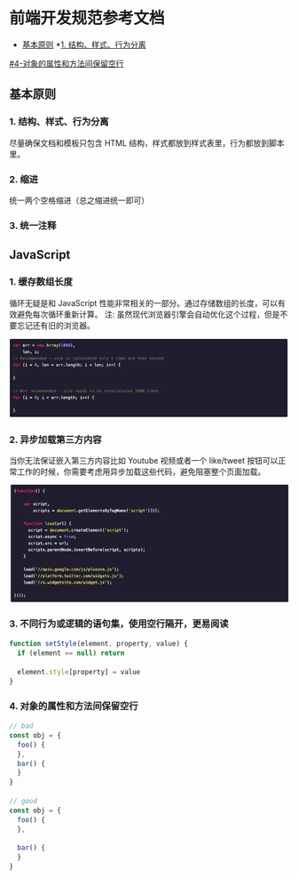 # 前端开发规范参考文档
* [基本原则](#基本原则)
*[1. 结构、样式、行为分离](#1-结构、样式、行为分离)

[#4-对象的属性和方法间保留空行](#4-对象的属性和方法间保留空行)
## 基本原则
### 1. 结构、样式、行为分离
尽量确保文档和模板只包含 HTML 结构，样式都放到样式表里，行为都放到脚本里。
### 2. 缩进
统一两个空格缩进（总之缩进统一即可）
### 3. 统一注释

## JavaScript
### 1. 缓存数组长度
循环无疑是和 JavaScript 性能非常相关的一部分。通过存储数组的长度，可以有效避免每次循环重新计算。
注: 虽然现代浏览器引擎会自动优化这个过程，但是不要忘记还有旧的浏览器。

![alt](./imgs/栗子.png)

### 2. 异步加载第三方内容
当你无法保证嵌入第三方内容比如 Youtube 视频或者一个 like/tweet 按钮可以正常工作的时候，你需要考虑用异步加载这些代码，避免阻塞整个页面加载。

![alt](./imgs/async.png)

### 3. 不同行为或逻辑的语句集，使用空行隔开，更易阅读
```js
function setStyle(element, property, value) {
  if (element == null) return

  element.style[property] = value
}
```

### 4. 对象的属性和方法间保留空行
```js
// bad
const obj = {
  foo() {
  },
  bar() {
  }
}

// good
const obj = {
  foo() {
  },

  bar() {
  }
}
```
